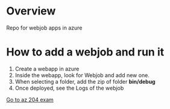 # Overview

Repo for webjob apps in azure

# How to add a webjob and run it

1. Create a webapp in azure
2. Inside the webapp, look for Webjob and add new one.
3. When selecting a folder, add the zip of folder **bin/debug**
4. Once deployed, see the Logs of the webjob

[Go to az 204 exam](https://github.com/ulysesrico33/az-204-exam)
